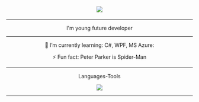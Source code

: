 <h1 align="center">
    <img src="https://readme-typing-svg.herokuapp.com/?font=Righteous&size=35&center=true&vCenter=true&width=500&height=70&duration=4000&lines=Hi+There!+👋;+I'm+young+future+developer!;" />
</h1>

<hr/>

<div align="center">
    I'm young future developer
</div>

<hr/>

<div align="center">
    <p>
        🌱 I’m currently learning: C#, WPF, MS Azure:
    </p>
    <p>
        ⚡ Fun fact: Peter Parker is Spider-Man
    </p>

</div>

<hr/>

<div align="center">
    <p>Languages-Tools </p>
    <img src="https://skillicons.dev/icons?i=github,cs,cpp,java,mysql" /><br>
</div>

<hr/>
